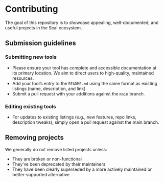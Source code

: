 # Contributing

The goal of this repository is to showcase appealing, well-documented, and useful projects in the Seal ecosystem.

## Submission guidelines

### Submitting new tools

- Please ensure your tool has complete and accessible documentation at its primary location. We aim to direct users to high-quality, maintained resources.
- Add your tool’s entry to the `README.md` using the same format as existing listings (name, description, and link).
- Submit a pull request with your additions against the `main` branch.

### Editing existing tools

- For updates to existing listings (e.g., new features, repo links, description tweaks), simply open a pull request against the main branch.

## Removing projects

We generally do not remove listed projects unless:

- They are broken or non-functional
- They’ve been deprecated by their maintainers
- They have been clearly superseded by a more actively maintained or better-supported alternative

